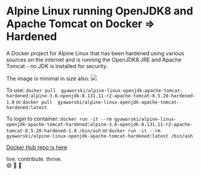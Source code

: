 # Alpine Linux running OpenJDK8 and Apache Tomcat on Docker => Hardened
A Docker project for Alpine Linux that has been hardened using various sources on the internet and is running the OpenJDK8 JRE and Apache Tomcat - no JDK is installed for security.

The image is minimal in size also:
[![](https://images.microbadger.com/badges/image/gyaworski/alpine-linux-openjdk-apache-tomcat-hardened.svg)](https://microbadger.com/images/gyaworski/alpine-linux-openjdk-apache-tomcat-hardened "Get your own image badge on microbadger.com")

To use:
`docker pull  gyaworski/alpine-linux-openjdk-apache-tomcat-hardened:alpine-3.6-openjdk-8.131.11-r2-apache-tomcat-8.5.20-hardened-1.0` or `docker pull  gyaworski/alpine-linux-openjdk-apache-tomcat-hardened:latest`

To login to container:
`docker run -it --rm gyaworski/alpine-linux-openjdk-apache-tomcat-hardened:alpine-3.6-openjdk-8.131.11-r2-apache-tomcat-8.5.20-hardened-1.0 /bin/ash` or `docker run -it --rm gyaworski/alpine-linux-openjdk-apache-tomcat-hardened:latest /bin/ash`

[Docker Hub repo is here](https://hub.docker.com/r/gyaworski/alpine-linux-openjdk-apache-tomcat-hardened/)

live. contribute. thrive.  
:smile: :rocket: :muscle:
